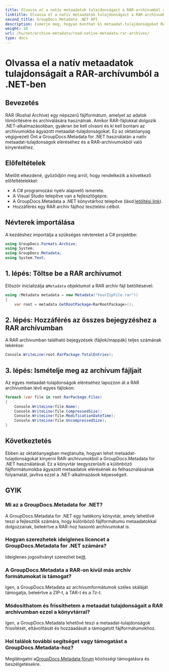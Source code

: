 ```yaml
---
title: Olvassa el a natív metaadatok tulajdonságait a RAR-archívumból a .NET-ben
linktitle: Olvassa el a natív metaadatok tulajdonságait a RAR-archívumból a .NET-ben
second_title: GroupDocs.Metadata .NET API
description: Ismerje meg, hogyan bonthat ki metaadat-tulajdonságokat RAR-archívumokból a GroupDocs.Metadata for .NET segítségével C#-ban. Fedezze fel a fájl részleteit könnyedén.
weight: 10
url: /hu/net/archive-metadata/read-native-metadata-rar-archives/
type: docs
---
```

# Olvassa el a natív metaadatok tulajdonságait a RAR-archívumból a .NET-ben

## Bevezetés
RAR (Roshal Archive) egy népszerű fájlformátum, amelyet az adatok tömörítésére és archiválására használnak. Amikor RAR-fájlokkal dolgozik .NET-alkalmazásokban, gyakran be kell olvasni és ki kell bontani az archívumokba ágyazott metaadat-tulajdonságokat. Ez az oktatóanyag végigvezeti Önt a GroupDocs.Metadata for .NET használatán a natív metaadat-tulajdonságok eléréséhez és a RAR-archívumokból való kinyeréséhez.
## Előfeltételek

Mielőtt elkezdené, győződjön meg arról, hogy rendelkezik a következő előfeltételekkel:
- A C# programozási nyelv alapvető ismerete.
- A Visual Studio telepítve van a fejlesztőgépre.
-  A GroupDocs.Metadata a .NET könyvtárhoz telepítve (lásd:[letöltési link](https://releases.groupdocs.com/metadata/net/)).
- Hozzáférés egy RAR archív fájlhoz tesztelési célból.

## Névterek importálása
A kezdéshez importálja a szükséges névtereket a C# projektbe:
```csharp
using GroupDocs.Formats.Archive;
using System;
using GroupDocs.Metadata;
using System.Text;
```

## 1. lépés: Töltse be a RAR archívumot
 Először inicializálja a`Metadata` objektumot a RAR archív fájl betöltésével:
```csharp
using (Metadata metadata = new Metadata("YourZipFile.rar"))
{
    var root = metadata.GetRootPackage<RarRootPackage>();
```
## 2. lépés: Hozzáférés az összes bejegyzéshez a RAR archívumban
A RAR archívumban található bejegyzések (fájlok/mappák) teljes számának lekérése:
```csharp
Console.WriteLine(root.RarPackage.TotalEntries);
```
## 3. lépés: Ismételje meg az archívum fájljait
Az egyes metaadat-tulajdonságok eléréséhez lapozzon át a RAR archívumban lévő egyes fájlokon:
```csharp
foreach (var file in root.RarPackage.Files)
{
    Console.WriteLine(file.Name);
    Console.WriteLine(file.CompressedSize);
    Console.WriteLine(file.ModificationDateTime);
    Console.WriteLine(file.UncompressedSize);
}
```

## Következtetés
Ebben az oktatóanyagban megtanulta, hogyan lehet metaadat-tulajdonságokat kinyerni RAR-archívumokból a GroupDocs.Metadata for .NET használatával. Ez a könyvtár leegyszerűsíti a különböző fájlformátumokba ágyazott metaadatok elérésének és felhasználásának folyamatát, javítva ezzel a .NET-alkalmazások képességeit.

## GYIK
### Mi az a GroupDocs.Metadata for .NET?
A GroupDocs.Metadata for .NET egy hatékony könyvtár, amely lehetővé teszi a fejlesztők számára, hogy különböző fájlformátumú metaadatokkal dolgozzanak, beleértve a RAR-hoz hasonló archívumokat is.
### Hogyan szerezhetek ideiglenes licencet a GroupDocs.Metadata for .NET számára?
 Ideiglenes jogosítványt szerezhet be[itt](https://purchase.groupdocs.com/temporary-license/).
### A GroupDocs.Metadata a RAR-on kívül más archív formátumokat is támogat?
Igen, a GroupDocs.Metadata az archívumformátumok széles skáláját támogatja, beleértve a ZIP-t, a TAR-t és a 7z-t.
### Módosíthatom és frissíthetem a metaadat tulajdonságait a RAR archívumban ezzel a könyvtárral?
Igen, a GroupDocs.Metadata lehetővé teszi a metaadat-tulajdonságok frissítését, eltávolítását és hozzáadását a támogatott fájlformátumokhoz.
### Hol találok további segítséget vagy támogatást a GroupDocs.Metadata-hoz?
 Meglátogatni a[GroupDocs.Metadata fórum](https://forum.groupdocs.com/c/metadata/14) közösségi támogatásra és beszélgetésekre.